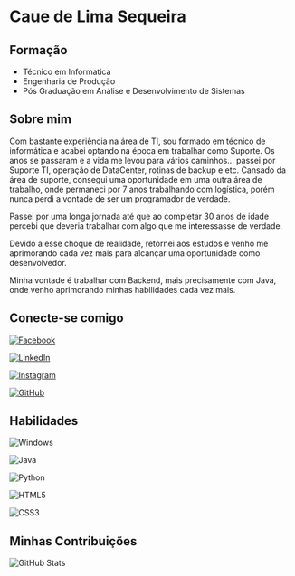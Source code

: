 # Caue de Lima Sequeira

## Formação

- Técnico em Informatica
- Engenharia de Produção
- Pós Graduação em Análise e Desenvolvimento de Sistemas

## Sobre mim

Com bastante experiência na área de TI, sou formado em técnico de informática e acabei optando na época em trabalhar como Suporte. Os anos se passaram e a vida me levou para vários caminhos... passei por Suporte TI, operação de DataCenter, rotinas de backup e etc. Cansado da área de suporte, consegui uma oportunidade em uma outra área de trabalho, onde permaneci por 7 anos trabalhando com logística, porém nunca perdi a vontade de ser um programador de verdade.

Passei por uma longa jornada até que ao completar 30 anos de idade percebi que deveria trabalhar com algo que me interessasse de verdade. 

Devido a esse choque de realidade, retornei aos estudos e venho me aprimorando cada vez mais para alcançar uma oportunidade como desenvolvedor.

Minha vontade é trabalhar com Backend, mais precisamente com Java, onde venho aprimorando minhas habilidades cada vez mais. 


## Conecte-se comigo

[![Facebook](https://img.shields.io/badge/Facebook-1877F2?style=for-the-badge&logo=facebook&logoColor=white)](https://www.facebook.com/cauelima19/)

[![LinkedIn](https://img.shields.io/badge/LinkedIn-0077B5?style=for-the-badge&logo=linkedin&logoColor=white)](https://www.linkedin.com/in/cau%C3%AA-lima-6a469156/)

[![Instagram](https://img.shields.io/badge/-Instagram-%23E4405F?style=for-the-badge&logo=instagram&logoColor=white)](https://www.instagram.com/cauesequeira/)

[![GitHub](https://img.shields.io/badge/GitHub-100000?style=for-the-badge&logo=github&logoColor=white)](https://github.com/cauelima1)

## Habilidades

![Windows](https://img.shields.io/badge/Windows-000?style=for-the-badge&logo=windows&logoColor=2CA5E0)

![Java](https://img.shields.io/badge/java-%23ED8B00.svg?style=for-the-badge&logo=openjdk&logoColor=white)

![Python](https://img.shields.io/badge/python-3670A0?style=for-the-badge&logo=python&logoColor=ffdd54)

![HTML5](https://img.shields.io/badge/HTML5-E34F26?style=for-the-badge&logo=html5&logoColor=white)

![CSS3](https://img.shields.io/badge/CSS3-1572B6?style=for-the-badge&logo=css3&logoColor=white)


## Minhas Contribuições
![GitHub Stats](https://github-readme-stats.vercel.app/api?username=cauelima1&theme=transparent&bg_color=000&border_color=30A3DC&show_icons=true&icon_color=30A3DC&title_color=E94D5F&text_color=FFF)
